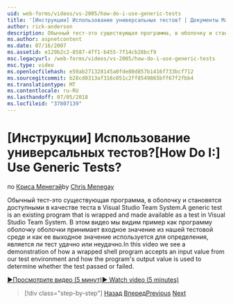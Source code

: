 ```yaml
---
uid: web-forms/videos/vs-2005/how-do-i-use-generic-tests
title: '[Инструкции] Использование универсальных тестов? | Документы Майкрософт'
author: rick-anderson
description: Обычный тест-это существующая программа, в оболочку и становятся доступными в качестве теста в Visual Studio Team System. В этом видео мы видим, как...
ms.author: aspnetcontent
ms.date: 07/16/2007
ms.assetid: e129b2c2-8587-4ff1-b455-7f14cb28bcf9
msc.legacyurl: /web-forms/videos/vs-2005/how-do-i-use-generic-tests
msc.type: video
ms.openlocfilehash: e50ab271328145a0fde80d857b1416f733bcf712
ms.sourcegitcommit: b28cd0313af316c051c2ff8549865bff67f2fbb4
ms.translationtype: MT
ms.contentlocale: ru-RU
ms.lasthandoff: 07/05/2018
ms.locfileid: "37807139"
---
```

<a name="how-do-i-use-generic-tests"></a><span data-ttu-id="0dfcb-105">[Инструкции] Использование универсальных тестов?</span><span class="sxs-lookup"><span data-stu-id="0dfcb-105">[How Do I:] Use Generic Tests?</span></span>
====================
<span data-ttu-id="0dfcb-106">по [Криса Менегэй](https://twitter.com/CMenegay)</span><span class="sxs-lookup"><span data-stu-id="0dfcb-106">by [Chris Menegay](https://twitter.com/CMenegay)</span></span>

<span data-ttu-id="0dfcb-107">Обычный тест-это существующая программа, в оболочку и становятся доступными в качестве теста в Visual Studio Team System.</span><span class="sxs-lookup"><span data-stu-id="0dfcb-107">A generic test is an existing program that is wrapped and made available as a test in Visual Studio Team System.</span></span> <span data-ttu-id="0dfcb-108">В этом видео мы видим пример как программу оболочку оболочки принимает входное значение из нашей тестовой среде и как ее выходное значение используется для определения, является ли тест удачно или неудачно.</span><span class="sxs-lookup"><span data-stu-id="0dfcb-108">In this video we see a demonstration of how a wrapped shell program accepts an input value from our test environment and how the program's output value is used to determine whether the test passed or failed.</span></span>

[<span data-ttu-id="0dfcb-109">&#9654;Просмотрите видео (5 минут)</span><span class="sxs-lookup"><span data-stu-id="0dfcb-109">&#9654; Watch video (5 minutes)</span></span>](https://channel9.msdn.com/Blogs/ASP-NET-Site-Videos/how-do-i-use-generic-tests)

> [!div class="step-by-step"]
> <span data-ttu-id="0dfcb-110">[Назад](how-do-i-enforce-coding-standards-with-code-analysis.md)
> [Вперед](how-do-i-publish-and-analyze-test-results.md)</span><span class="sxs-lookup"><span data-stu-id="0dfcb-110">[Previous](how-do-i-enforce-coding-standards-with-code-analysis.md)
[Next](how-do-i-publish-and-analyze-test-results.md)</span></span>
